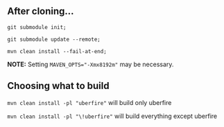 After cloning...
---

`git submodule init;`

`git submodule update --remote;`

`mvn clean install --fail-at-end;`

**NOTE:** Setting `MAVEN_OPTS="-Xmx8192m"` may be necessary.


Choosing what to build
---

`mvn clean install -pl "uberfire"` will build only uberfire

`mvn clean install -pl "\!uberfire"` will build everything except uberfire
